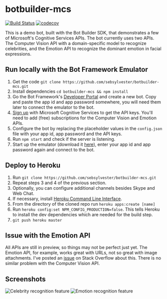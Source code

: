 # botbuilder-mcs

[![Build Status](https://travis-ci.org/sebsylvester/botbuilder-mcs.svg?branch=master)](https://travis-ci.org/sebsylvester/botbuilder-mcs)
[![codecov](https://codecov.io/gh/sebsylvester/botbuilder-mcs/branch/master/graph/badge.svg)](https://codecov.io/gh/sebsylvester/botbuilder-mcs)

This is a demo bot, built with the Bot Builder SDK, that demonstrates a few of Microsoft's Cognitive Services APIs.
The bot currently uses two APIs. The Computer Vision API with a domain-specific model to recognize celebrities, 
and the Emotion API to recognize the dominant emotion in facial expressions.

## Run locally with the Bot Framework Emulator
1. Get the code ```git clone https://github.com/sebsylvester/botbuilder-mcs.git```
2. Install dependencies ```cd botbuilder-mcs && npm install```
3. Go the Bot Framework's [Developer Portal](https://dev.botframework.com/bots/new) and create a new bot.
Copy and paste the app id and app password somewhere, you will need them later to connect the emulator to the bot.
4. [Sign up](https://www.microsoft.com/cognitive-services/en-us/sign-up) with Microsoft Cognitive Services to get the API keys.
You'll need to add (free) subscriptions for the Computer Vision and Emotion APIs.
5. Configure the bot by replacing the placeholder values in the ```config.json``` file with your app id, app password and the API keys.
6. Run ```npm start``` and check if the server is listening.
7. Start up the emulator (download it [here](https://github.com/microsoft/botframework-emulator/wiki/Getting-Started)), enter your app id and app password again and connect to the bot.

## Deploy to Heroku
1. Run ```git clone https://github.com/sebsylvester/botbuilder-mcs.git```
2. Repeat steps 3 and 4 of the previous section.
3. Optionally, you can configure additional channels besides Skype and Web Chat.
4. If necessary, install [Heroku Command Line Interface](https://devcenter.heroku.com/articles/heroku-cli#download-and-install).
5. From the directory of the cloned repo run ```heroku apps:create [name]```
6. Run ```heroku config:set NPM_CONFIG_PRODUCTION=false```. This tells Heroku to install the dev dependencies which are needed for the build step.
7. ```git push heroku master```

## Issue with the Emotion API
All APIs are still in preview, so things may not be perfect just yet.
The Emotion API, for example, works great with URLs, not so great with image attachments.
I've posted an [issue](http://stackoverflow.com/questions/41806979/microsoft-cognitive-services-emotion-api-error-image-size-is-too-small-or-too) on Stack Overflow about this.
There is no similar problem with the Computer Vision API.

## Screenshots
![Celebrity recognition feature](https://cloud.githubusercontent.com/assets/3374297/22204554/da17f586-e172-11e6-89ff-56e3b753c551.png)
![Emotion recognition feature](https://cloud.githubusercontent.com/assets/3374297/22204555/da19048a-e172-11e6-9fbd-c7e7efc29fbb.png)
